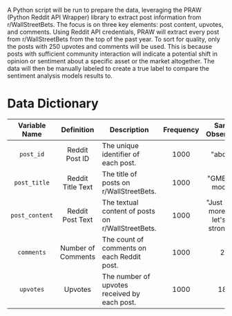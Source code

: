 A Python script will be run to prepare the data, leveraging the PRAW (Python Reddit API Wrapper) library to extract post information from r/WallStreetBets. The focus is on three key elements: post content, upvotes, and comments. Using Reddit API credentials, PRAW will extract every post from r/WallStreetBets from the top of the past year. To sort for quality, only the posts with 250 upvotes and comments will be used. This is because posts with sufficient community interaction will indicate a potential shift in opinion or sentiment about a specific asset or the market altogether. The data will then be manually labeled to create a true label to compare the sentiment analysis models results to.

# Data Dictionary

| Variable Name   | Definition           | Description                                    | Frequency | Sample Observation                                      | Type      |
|:---------------:|:---------------------:|-----------------------------------------------|:---------:|:--------------------------------------------------------:|:---------:|
| `post_id`       | Reddit Post ID        | The unique identifier of each post.            | 1000      | "abc123"                                                 | String    |
| `post_title`    | Reddit Title Text      | The title of posts on r/WallStreetBets.        | 1000      | "GME to the moon! 🚀"                                     | String    |
| `post_content`  | Reddit Post Text      | The textual content of posts on r/WallStreetBets. | 1000    | "Just bought more AMC, let's hold strong! 💎🙌"           | String    |
| `comments`      | Number of Comments    | The count of comments on each Reddit post.      | 1000      | 235                                                      | Numeric   |
| `upvotes`       | Upvotes               | The number of upvotes received by each post.    | 1000      | 1879                                                     | Numeric   |
